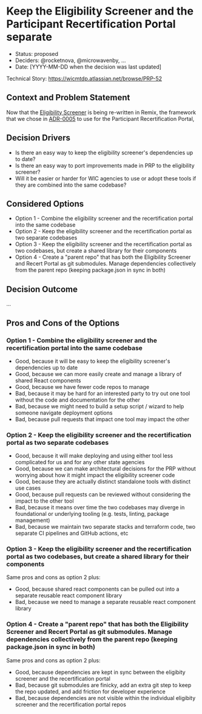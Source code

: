 # Keep the Eligibility Screener and the Participant Recertification Portal separate

* Status: proposed
* Deciders: @rocketnova, @microwavenby, ...
* Date: [YYYY-MM-DD when the decision was last updated] <!-- optional -->

Technical Story: https://wicmtdp.atlassian.net/browse/PRP-52

## Context and Problem Statement

Now that the [Eligibility Screener](https://github.com/navapbc/wic-mt-demo-project-eligibility-screener) is being re-written in Remix, the framework that we chose in [ADR-0005](0005-use-remix-for-project-architecture.md) to use for the Participant Recertification Portal,

## Decision Drivers

* Is there an easy way to keep the eligibility screener's dependencies up to date?
* Is there an easy way to port improvements made in PRP to the eligibility screener?
* Will it be easier or harder for WIC agencies to use or adopt these tools if they are combined into the same codebase?

## Considered Options

* Option 1 - Combine the eligibility screener and the recertification portal into the same codebase
* Option 2 - Keep the eligibility screener and the recertification portal as two separate codebases
* Option 3 - Keep the eligibility screener and the recertification portal as two codebases, but create a shared library for their components
* Option 4 - Create a "parent repo" that has both the Eligibility Screener and Recert Portal as git submodules. Manage dependencies collectively from the parent repo (keeping package.json in sync in both)

## Decision Outcome

...

## Pros and Cons of the Options

### Option 1 - Combine the eligibility screener and the recertification portal into the same codebase

* Good, because it will be easy to keep the eligibility screener's dependencies up to date
* Good, because we can more easily create and manage a library of shared React components
* Good, because we have fewer code repos to manage
* Bad, because it may be hard for an interested party to try out one tool without the code and documentation for the other
* Bad, because we might need to build a setup script / wizard to help someone navigate deployment options
* Bad, because pull requests that impact one tool may impact the other

### Option 2 - Keep the eligibility screener and the recertification portal as two separate codebases

* Good, because it will make deploying and using either tool less complicated for us and for any other state agencies
* Good, because we can make architectural decisions for the PRP without worrying about how it might impact the eligibility screener code
* Good, because they are actually distinct standalone tools with distinct use cases
* Good, because pull requests can be reviewed without considering the impact to the other tool
* Bad, because it means over time the two codebases may diverge in foundational or underlying tooling (e.g. tests, linting, package management)
* Bad, because we maintain two separate stacks and terraform code, two separate CI pipelines and GitHub actions, etc

### Option 3 - Keep the eligibility screener and the recertification portal as two codebases, but create a shared library for their components

Same pros and cons as option 2 plus:

* Good, because shared react components can be pulled out into a separate reusable react component library
* Bad, because we need to manage a separate reusable react component library

### Option 4 - Create a "parent repo" that has both the Eligibility Screener and Recert Portal as git submodules. Manage dependencies collectively from the parent repo (keeping package.json in sync in both)

Same pros and cons as option 2 plus:

* Good, because dependencies are kept in sync between the eligibity screener and the recertification portal
* Bad, because git submodules are finicky, add an extra git step to keep the repo updated, and add friction for developer experience
* Bad, because dependencies are not visible within the individual eligibity screener and the recertification portal repos
